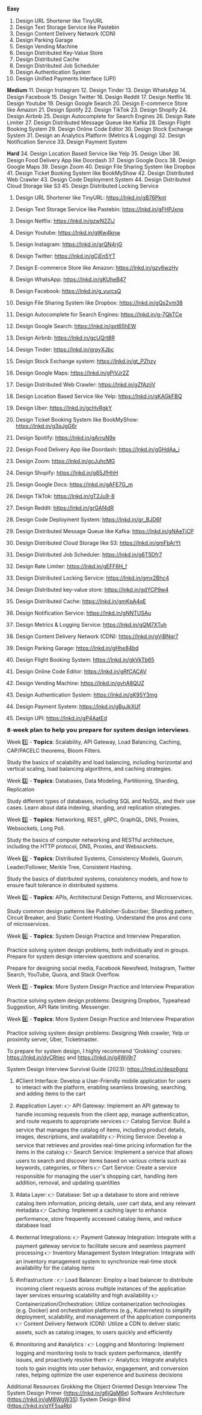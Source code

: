 
𝐄𝐚𝐬𝐲
1. Design URL Shortener like TinyURL
2. Design Text Storage Service like Pastebin
3. Design Content Delivery Network (CDN)
4. Design Parking Garage
5. Design Vending Machine
6. Design Distributed Key-Value Store
7. Design Distributed Cache
8. Design Distributed Job Scheduler
9. Design Authentication System
10. Design Unified Payments Interface (UPI)

𝐌𝐞𝐝𝐢𝐮𝐦
11. Design Instagram
12. Design Tinder
13. Design WhatsApp
14. Design Facebook
15. Design Twitter
16. Design Reddit
17. Design Netflix
18. Design Youtube
19. Design Google Search
20. Design E-commerce Store like Amazon
21. Design Spotify
22. Design TikTok
23. Design Shopify
24. Design Airbnb
25. Design Autocomplete for Search Engines
26. Design Rate Limiter
27. Design Distributed Message Queue like Kafka
28. Design Flight Booking System
29. Design Online Code Editor
30. Design Stock Exchange System
31. Design an Analytics Platform (Metrics & Logging)
32. Design Notification Service
33. Design Payment System

𝐇𝐚𝐫𝐝
34. Design Location Based Service like Yelp
35. Design Uber
36. Design Food Delivery App like Doordash
37. Design Google Docs
38. Design Google Maps
39. Design Zoom
40. Design File Sharing System like Dropbox
41. Design Ticket Booking System like BookMyShow
42. Design Distributed Web Crawler
43. Design Code Deployment System
44. Design Distributed Cloud Storage like S3
45. Design Distributed Locking Service




1) Design URL Shortener like TinyURL: https://lnkd.in/gB76Pknt

2) Design Text Storage Service like Pastebin: https://lnkd.in/gFHPJxnp

3) Design Netflix: https://lnkd.in/gzwN2ZjJ

4) Design Youtube: https://lnkd.in/gtKw4knw

5) Design Instagram: https://lnkd.in/grQN4rjG

6) Design Twitter: https://lnkd.in/gCjEn5YT

7) Design E-commerce Store like Amazon: https://lnkd.in/gzy6wzHy

8) Design WhatsApp: https://lnkd.in/gKUheB47

9) Design Facebook: https://lnkd.in/g_yurcsQ

10) Design File Sharing System like Dropbox: https://lnkd.in/gQs2vm38

11) Design Autocomplete for Search Engines: https://lnkd.in/g-7QkTCe

12) Design Google Search: https://lnkd.in/gxt65hEW

13) Design Airbnb: https://lnkd.in/gcUQrt8R

14) Design Tinder: https://lnkd.in/grpyXJbc

15) Design Stock Exchange system: https://lnkd.in/gt_PZhzy

16) Design Google Maps: https://lnkd.in/gPjVJr2Z

17) Design Distributed Web Crawler: https://lnkd.in/gZfAzjjV

18) Design Location Based Service like Yelp: https://lnkd.in/gKAGkFBQ

19) Design Uber: https://lnkd.in/gcHvRgkY

20) Design Ticket Booking System like BookMyShow: https://lnkd.in/g3qJgG6r

21) Design Spotify: https://lnkd.in/gArruN9e

22) Design Food Delivery App like Doordash: https://lnkd.in/gGHdAa_i

23) Design Zoom: https://lnkd.in/gcJuhcMG

24) Design Shopify: https://lnkd.in/g85JfHhH

25) Design Google Docs: https://lnkd.in/gAFE7G_m

26) Design TikTok: https://lnkd.in/gT2Ju9-8

27) Design Reddit: https://lnkd.in/grGAf4dR

28) Design Code Deployment System: https://lnkd.in/gr_BJD6f

29) Design Distributed Message Queue like Kafka: https://lnkd.in/gNAeTiCP

30) Design Distributed Cloud Storage like S3: https://lnkd.in/gmFbArYt

31) Design Distributed Job Scheduler: https://lnkd.in/g6T5Dfr7

32) Design Rate Limiter: https://lnkd.in/gEFF6H_f

33) Design Distributed Locking Service: https://lnkd.in/gmx2Bhc4

34) Design Distributed key-value store: https://lnkd.in/gdYCP9w4

35) Design Distributed Cache: https://lnkd.in/gmKpA4qE

36) Design Notification Service: https://lnkd.in/gNNTUSAu

37) Design Metrics & Logging Service: https://lnkd.in/gQM7XTuh

38) Design Content Delivery Network (CDN): https://lnkd.in/gVjBNqr7

39) Design Parking Garage: https://lnkd.in/gHhe84bd

40) Design Flight Booking System: https://lnkd.in/gkVkTb65

41) Design Online Code Editor: https://lnkd.in/gRfCACAV

42) Design Vending Machine: https://lnkd.in/gyhA8QUZ

43) Design Authentication System: https://lnkd.in/gK95Y3mg

44) Design Payment System: https://lnkd.in/gBuJkXUf

45) Design UPI: https://lnkd.in/gP4AatEd


𝟴-𝘄𝗲𝗲𝗸 𝗽𝗹𝗮𝗻 𝘁𝗼 𝗵𝗲𝗹𝗽 𝘆𝗼𝘂 𝗽𝗿𝗲𝗽𝗮𝗿𝗲 𝗳𝗼𝗿 𝘀𝘆𝘀𝘁𝗲𝗺 𝗱𝗲𝘀𝗶𝗴𝗻 𝗶𝗻𝘁𝗲𝗿𝘃𝗶𝗲𝘄𝘀.

Week 1️⃣ - 𝗧𝗼𝗽𝗶𝗰𝘀: Scalability, API Gateway, Load Balancing, Caching, CAP/PACELC theorems, Bloom Filters.

Study the basics of scalability and load balancing, including horizontal and vertical scaling, load balancing algorithms, and caching strategies.

Week 2️⃣ - 𝗧𝗼𝗽𝗶𝗰𝘀: Databases, Data Modeling, Partitioning, Sharding, Replication

Study different types of databases, including SQL and NoSQL, and their use cases. Learn about data indexing, sharding, and replication strategies.

Week 3️⃣ - 𝗧𝗼𝗽𝗶𝗰𝘀: Networking, REST, gRPC, GraphQL, DNS, Proxies, Websockets, Long Poll.

Study the basics of computer networking and RESTful architecture, including the HTTP protocol, DNS, Proxies, and Websockets.

Week 4️⃣ - 𝗧𝗼𝗽𝗶𝗰𝘀: Distributed Systems, Consistency Models, Quorum, Leader/Follower, Merkle Tree, Consistent Hashing.

Study the basics of distributed systems, consistency models, and how to ensure fault tolerance in distributed systems.

Week 5️⃣ - 𝗧𝗼𝗽𝗶𝗰𝘀: APIs, Architectural Design Patterns, and Microservices.

Study common design patterns like Publisher-Subscriber, Sharding pattern, Circuit Breaker, and Static Content Hosting. Understand the pros and cons of microservices.

Week 6️⃣ - 𝗧𝗼𝗽𝗶𝗰𝘀: System Design Practice and Interview Preparation.

Practice solving system design problems, both individually and in groups. Prepare for system design interview questions and scenarios.

Prepare for designing social media, Facebook Newsfeed, Instagram, Twitter Search, YouTube, Quora, and Stack Overflow.

Week 7️⃣ - 𝗧𝗼𝗽𝗶𝗰𝘀: More System Design Practice and Interview Preparation

Practice solving system design problems: Designing Dropbox, Typeahead Suggestion, API Rate limiting. Messenger.

Week 8️⃣ - 𝗧𝗼𝗽𝗶𝗰𝘀: More System Design Practice and Interview Preparation

Practice solving system design problems: Designing Web crawler, Yelp or proximity server, Uber, Ticketmaster.

To prepare for system design, I highly recommend 'Grokking' courses: https://lnkd.in/dyCRtiec and https://lnkd.in/g4Wii9r7

System Design Interview Survival Guide (2023): https://lnkd.in/deqz6gnz




1. #Client Interface: Develop a User-Friendly mobile application for users to interact with the platform, enabling seamless browsing, searching, and adding items to the cart

2. #application Layer:
👉 API Gateway: Implement an API gateway to handle incoming requests from the client app, manage authentication, and route requests to appropriate services
👉 Catalog Service: Build a service that manages the catalog of items, including product details, images, descriptions, and availability
👉 Pricing Service: Develop a service that retrieves and provides real-time pricing information for the items in the catalog
👉 Search Service: Implement a service that allows users to search and discover items based on various criteria such as keywords, categories, or filters
👉 Cart Service: Create a service responsible for managing the user's shopping cart, handling item addition, removal, and updating quantities

3. #data Layer:
👉 Database: Set up a database to store and retrieve catalog item information, pricing details, user cart data, and any relevant metadata
👉 Caching: Implement a caching layer to enhance performance, store frequently accessed catalog items, and reduce database load

4. #external Integrations:
👉 Payment Gateway Integration: Integrate with a payment gateway service to facilitate secure and seamless payment processing
👉 Inventory Management System Integration: Integrate with an inventory management system to synchronize real-time stock availability for the catalog items

5. #infrastructure :
👉 Load Balancer: Employ a load balancer to distribute incoming client requests across multiple instances of the application layer services ensuring scalability and high availability
👉 Containerization/Orchestration: Utilize containerization technologies (e.g. Docker) and orchestration platforms (e.g., Kubernetes) to simplify deployment, scalability, and management of the application components
👉 Content Delivery Network (CDN): Utilize a CDN to deliver static assets, such as catalog images, to users quickly and efficiently

6. #monitoring and #analytics :
👉 Logging and Monitoring: Implement logging and monitoring tools to track system performance, identify issues, and proactively resolve them
👉 Analytics: Integrate analytics tools to gain insights into user behavior, engagement, and conversion rates, helping optimize the user experience and business decisions



Additional Resources 
    Grokking the Object Oriented Design Interview
    The System Design Primer (https://lnkd.in/g6jQaM6e)
    Software Architecture (https://lnkd.in/gM8WgW3S)
    System Design Blind (https://lnkd.in/gYF5saRb)
